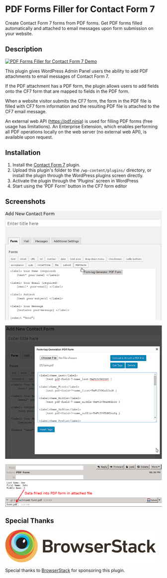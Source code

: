# PDF Forms Filler for Contact Form 7

Create Contact Form 7 forms from PDF forms.  Get PDF forms filled automatically and attached to email messages upon form submission on your website.

## Description

[![PDF Forms Filler for Contact Form 7 Demo](https://img.youtube.com/vi/e4ur95rER6o/0.jpg)](https://www.youtube.com/watch?v=e4ur95rER6o "PDF Forms Filler for Contact Form 7 Demo")

This plugin gives WordPress Admin Panel users the ability to add PDF attachments to email messages of Contact Form 7.

If the PDF attachment has a PDF form, the plugin allows users to add fields onto the CF7 form that are mapped to fields in the PDF form.

When a website visitor submits the CF7 form, the form in the PDF file is filled with CF7 form information and the resulting PDF file is attached to the CF7 email message.

An external web API (https://pdf.ninja) is used for filling PDF forms (free usage has limitations).  An Enterprise Extension, which enables performing all PDF operations locally on the web server (no external web API), is available upon request.

## Installation

1. Install the [Contact Form 7](https://wordpress.org/plugins/contact-form-7) plugin.
2. Upload this plugin's folder to the `/wp-content/plugins/` directory, or install the plugin through the WordPress plugins screen directly.
3. Activate the plugin through the 'Plugins' screen in WordPress
4. Start using the 'PDF Form' button in the CF7 form editor

## Screenshots

![PDF Form button is available to access PDF attachments interface](assets/screenshot-1.png?raw=true)

![Form-tag Generator interface that allows users to upload and attach PDF files and generate tags](assets/screenshot-2.png?raw=true)

![Email message in Thunderbird with the attached PDF file](assets/screenshot-3.png?raw=true)

## Special Thanks

[![BrowserStack](assets/BrowserStack.png)](https://www.browserstack.com/)

Special thanks to [BrowserStack](https://www.browserstack.com/) for sponsoring this plugin.

